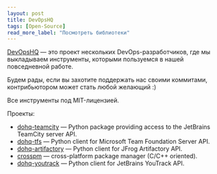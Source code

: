 ```yaml
---
layout: post
title: DevOpsHQ
tags: [Open-Source]
read_more_label: "Посмотреть библиотеки"
---
```


[DevOpsHQ](https://devopshq.github.io) — это проект нескольких DevOps-разработчиков, где мы выкладываем инструменты, которыми пользуемся в нашей повседневной работе.

Будем рады, если вы захотите поддержать нас своими коммитами,  контрибьютором может стать любой желающий :)

Все инструменты под MIT-лицензией.

<!--more-->

Проекты:
* [dohq-teamcity](https://devopshq.github.io/teamcity) — Python package providing access to the JetBrains TeamCity server API.
* [dohq-tfs](https://devopshq.github.io/tfs/) — Python client for Microsoft Team Foundation Server API.
* [dohq-artifactory](https://devopshq.github.io/artifactory/) — Python client for JFrog Artifactory API.
* [crosspm](http://devopshq.github.io/crosspm/) — cross-platform package manager (C/C++ oriented).
* [dohq-youtrack](https://devopshq.github.io/youtrack/) — Python client for JetBrains YouTrack API.
